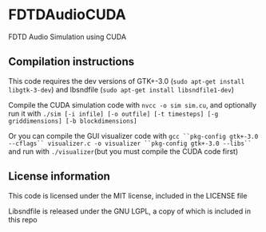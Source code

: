 # FDTDAudioCUDA
FDTD Audio Simulation using CUDA

## Compilation instructions

This code requires the dev versions of GTK+-3.0 (`sudo apt-get install libgtk-3-dev`) and lbsndfile (`sudo apt-get install libsndfile1-dev`)

Compile the CUDA simulation code with `nvcc -o sim sim.cu`, and optionally run it with `./sim [-i infile] [-o outfile] [-t timesteps] [-g griddimensions] [-b blockdimensions]`

Or you can compile the GUI visualizer code with `gcc ``pkg-config gtk+-3.0 --cflags`` visualizer.c -o visualizer ``pkg-config gtk+-3.0 --libs`` ` and run with `./visualizer`(but you must compile the CUDA code first)

## License information

This code is licensed under the MIT license, included in the LICENSE file

Libsndfile is released under the GNU LGPL, a copy of which is included in this repo
